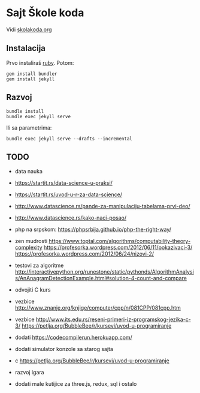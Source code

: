 # Sajt Škole koda

Vidi [skolakoda.org](https://skolakoda.org/)

## Instalacija

Prvo instaliraš [ruby](https://rubyinstaller.org/downloads/). Potom:

```
gem install bundler
gem install jekyll
```

## Razvoj

```
bundle install
bundle exec jekyll serve
```

Ili sa parametrima:
```
bundle exec jekyll serve --drafts --incremental
```

## TODO
- data nauka
- https://startit.rs/data-science-u-praksi/
- https://startit.rs/uvod-u-r-za-data-science/
- http://www.datascience.rs/pande-za-manipulaciju-tabelama-prvi-deo/
- http://www.datascience.rs/kako-naci-posao/

- php na srpskom: https://phpsrbija.github.io/php-the-right-way/
- zen mudrosti
  https://www.toptal.com/algorithms/computability-theory-complexity
  https://profesorka.wordpress.com/2012/06/11/pokazivaci-3/
  https://profesorka.wordpress.com/2012/06/24/nizovi-2/

- testovi za algoritme http://interactivepython.org/runestone/static/pythonds/AlgorithmAnalysis/AnAnagramDetectionExample.html#solution-4-count-and-compare
- odvojiti C kurs
- vezbice http://www.znanje.org/knjige/computer/cpp/n/081CPP/081cpp.htm
- vezbice http://www.its.edu.rs/reseni-primeri-iz-programskog-jezika-c-3/
https://petlja.org/BubbleBee/r/kursevi/uvod-u-programiranje

- dodati https://codecompilerun.herokuapp.com/
- dodati simulator konzole sa starog sajta
- c https://petlja.org/BubbleBee/r/kursevi/uvod-u-programiranje
- razvoj igara
- dodati male kutijice za three.js, redux, sql i ostalo

<!--
slike:
https://cdn.programiz.com/sites/tutorial2program/files/Arrays-C%2B%2B.jpg
https://pixabay.com/en/children-win-success-video-game-593313/
https://pixabay.com/en/apple-brick-wall-computer-cup-1854101/
https://pixabay.com/en/apple-computer-cup-electronics-1853306/
https://pixabay.com/en/cyber-glasses-virtual-virtual-world-1938449/
https://damjanpavlica.files.wordpress.com/2014/04/stari-programer.jpg
https://cdn-images-1.medium.com/max/2000/1*rJr_bOm3mD5V8_C5JaPrsQ.jpeg
-->
